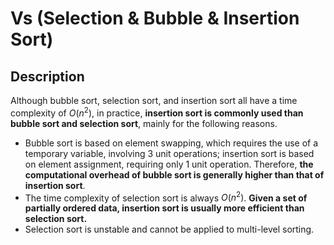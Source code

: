 # Vs (Selection & Bubble & Insertion Sort)

## Description

Although bubble sort, selection sort, and insertion sort all have a time complexity of $O(n^2)$, in practice, **insertion sort is commonly used than bubble sort and selection sort**, mainly for the following reasons.

- Bubble sort is based on element swapping, which requires the use of a temporary variable, involving 3 unit operations; insertion sort is based on element assignment, requiring only 1 unit operation. Therefore, **the computational overhead of bubble sort is generally higher than that of insertion sort**.
- The time complexity of selection sort is always $O(n^2)$. **Given a set of partially ordered data, insertion sort is usually more efficient than selection sort.**
- Selection sort is unstable and cannot be applied to multi-level sorting.
